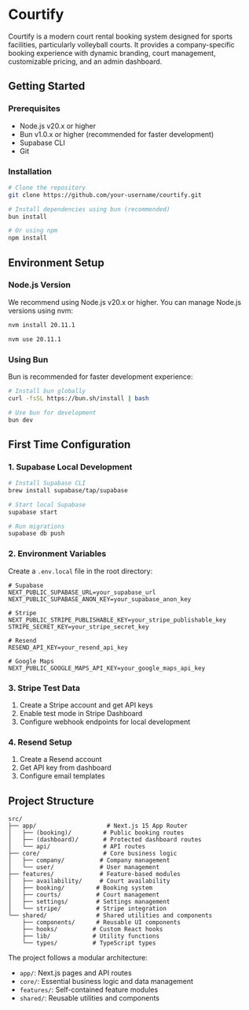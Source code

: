 # Courtify

Courtify is a modern court rental booking system designed for sports facilities, particularly volleyball courts. It provides a company-specific booking experience with dynamic branding, court management, customizable pricing, and an admin dashboard.

## Getting Started

### Prerequisites
- Node.js v20.x or higher
- Bun v1.0.x or higher (recommended for faster development)
- Supabase CLI
- Git

### Installation
```bash
# Clone the repository
git clone https://github.com/your-username/courtify.git

# Install dependencies using bun (recommended)
bun install

# Or using npm
npm install
```

## Environment Setup

### Node.js Version
We recommend using Node.js v20.x or higher. You can manage Node.js versions using nvm:
```bash
nvm install 20.11.1

nvm use 20.11.1

```

### Using Bun
Bun is recommended for faster development experience:
```bash
# Install bun globally
curl -fsSL https://bun.sh/install | bash

# Use bun for development
bun dev
```

## First Time Configuration

### 1. Supabase Local Development
```bash
# Install Supabase CLI
brew install supabase/tap/supabase

# Start local Supabase
supabase start

# Run migrations
supabase db push
```

### 2. Environment Variables
Create a `.env.local` file in the root directory:
```env
# Supabase
NEXT_PUBLIC_SUPABASE_URL=your_supabase_url
NEXT_PUBLIC_SUPABASE_ANON_KEY=your_supabase_anon_key

# Stripe
NEXT_PUBLIC_STRIPE_PUBLISHABLE_KEY=your_stripe_publishable_key
STRIPE_SECRET_KEY=your_stripe_secret_key

# Resend
RESEND_API_KEY=your_resend_api_key

# Google Maps
NEXT_PUBLIC_GOOGLE_MAPS_API_KEY=your_google_maps_api_key
```

### 3. Stripe Test Data
1. Create a Stripe account and get API keys
2. Enable test mode in Stripe Dashboard
3. Configure webhook endpoints for local development

### 4. Resend Setup
1. Create a Resend account
2. Get API key from dashboard
3. Configure email templates

## Project Structure

```
src/
├── app/                    # Next.js 15 App Router
│   ├── (booking)/         # Public booking routes
│   ├── (dashboard)/       # Protected dashboard routes
│   └── api/               # API routes
├── core/                  # Core business logic
│   ├── company/          # Company management
│   └── user/             # User management
├── features/             # Feature-based modules
│   ├── availability/     # Court availability
│   ├── booking/         # Booking system
│   ├── courts/          # Court management
│   ├── settings/        # Settings management
│   └── stripe/          # Stripe integration
└── shared/              # Shared utilities and components
    ├── components/      # Reusable UI components
    ├── hooks/          # Custom React hooks
    ├── lib/            # Utility functions
    └── types/          # TypeScript types
```

The project follows a modular architecture:
- `app/`: Next.js pages and API routes
- `core/`: Essential business logic and data management
- `features/`: Self-contained feature modules
- `shared/`: Reusable utilities and components
